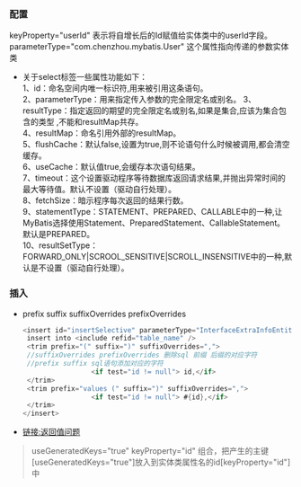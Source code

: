 ### 配置
keyProperty="userId"  表示将自增长后的Id赋值给实体类中的userId字段。
parameterType="com.chenzhou.mybatis.User" 这个属性指向传递的参数实体类
- 关于select标签一些属性功能如下：   
1、id：命名空间内唯一标识符,用来被引用这条语句。</br>
2、parameterType：用来指定传入参数的完全限定名或别名。 
3、resultType：指定返回的期望的完全限定名或别名,如果是集合,应该为集合包含的类型 ,不能和resultMap共存。 </br>
4、resultMap：命名引用外部的resultMap。 </br>
5、flushCache：默认false,设置为true,则不论语句什么时候被调用,都会清空缓存。 </br>
6、useCache：默认值true,会缓存本次语句结果。 </br>
7、timeout：这个设置驱动程序等待数据库返回请求结果,并抛出异常时间的最大等待值。默认不设置（驱动自行处理）。 </br>
8、fetchSize：暗示程序每次返回的结果行数。 </br>
9、statementType：STATEMENT、PREPARED、CALLABLE中的一种,让MyBatis选择使用Statement、PreparedStatement、CallableStatement。默认是PREPARED。 </br>
10、resultSetType：FORWARD_ONLY|SCROOL_SENSITIVE|SCROLL_INSENSITIVE中的一种,默认是不设置（驱动自行处理）。</br>
### 插入
- prefix suffix suffixOverrides prefixOverrides
	```java
	<insert id="insertSelective" parameterType="InterfaceExtraInfoEntity" useGeneratedKeys="true" keyProperty="id">
	 insert into <include refid="table_name" />
	 <trim prefix="(" suffix=")" suffixOverrides=",">
	 //suffixOverrides prefixOverrides 删除sql 前缀 后缀的对应字符
	 //prefix suffix sql语句添加对应的字符
					 <if test="id != null"> id,</if>
	 </trim>
	 <trim prefix="values (" suffix=")" suffixOverrides=",">
					 <if test="id != null"> #{id},</if>
	 </trim>
 	</insert>
	```
 - [链接:返回值问题](https://www.cnblogs.com/xingyunblog/p/6243179.html)

	<insert id="insert" parameterType="HttpRequestEntity" useGeneratedKeys="true" keyProperty="id">
> useGeneratedKeys="true" keyProperty="id" 组合，把产生的主键[useGeneratedKeys="true"]放入到实体类属性名的id[keyProperty="id"]中